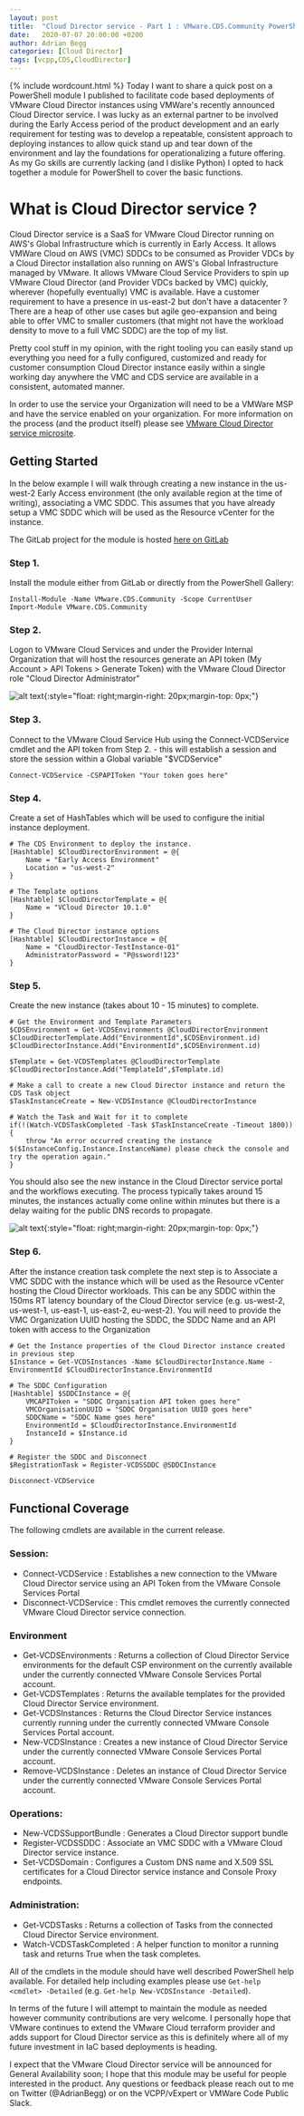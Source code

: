 ```yaml
---
layout: post
title:  "Cloud Director service - Part 1 : VMware.CDS.Community PowerShell module"
date:   2020-07-07 20:00:00 +0200
author: Adrian Begg
categories: [Cloud Director]
tags: [vcpp,CDS,CloudDirector]
---
```

{% include wordcount.html %}
Today I want to share a quick post on a PowerShell module I published to facilitate code based deployments of VMware Cloud Director instances using VMWare's recently announced Cloud Director service. I was lucky as an external partner to be involved during the Early Access period of the product development and an early requirement for testing was to develop a repeatable, consistent approach to deploying instances to allow quick stand up and tear down of the environment and lay the foundations for operationalizing a future offering. As my Go skills are currently lacking (and I dislike Python) I opted to hack together a module for PowerShell to cover the basic functions.

# What is Cloud Director service ?
Cloud Director service is a SaaS for VMware Cloud Director running on AWS's Global Infrastructure which is currently in Early Access. It allows VMWare Cloud on AWS (VMC) SDDCs to be consumed as Provider VDCs by a Cloud Director installation also running on AWS's Global Infrastructure managed by VMware. It allows VMware Cloud Service Providers to spin up VMware Cloud Director (and Provider VDCs backed by VMC) quickly, wherever (hopefully eventually) VMC is available. Have a customer requirement to have a presence in us-east-2 but don't have a datacenter ? There are a heap of other use cases but agile geo-expansion and being able to offer VMC to smaller customers (that might not have the workload density to move to a full VMC SDDC) are the top of my list.

Pretty cool stuff in my opinion, with the right tooling you can easily stand up everything you need for a fully configured, customized and ready for customer consumption Cloud Director instance easily within a single working day anywhere the VMC and CDS service are available in a consistent, automated manner.

In order to use the service your Organization will need to be a VMWare MSP and have the service enabled on your organization. For more information on the process (and the product itself) please see [VMware Cloud Director service microsite](https://cloud.vmware.com/cloud-provider-hub/cloud-director-service).

## Getting Started
In the below example I will walk through creating a new instance in the us-west-2 Early Access environment (the only available region at the time of writing), associating a VMC SDDC. This assumes that you have already setup a VMC SDDC which will be used as the Resource vCenter for the instance.

The GitLab project for the module is hosted [here on GitLab](https://github.com/AdrianBegg/VMware.CDS.Community)

### Step 1.
Install the module either from GitLab or directly from the PowerShell Gallery:
```
Install-Module -Name VMware.CDS.Community -Scope CurrentUser
Import-Module VMware.CDS.Community
```

### Step 2.
Logon to VMware Cloud Services and under the Provider Internal Organization that will host the resources generate an API token (My Account > API Tokens > Generate Token) with the VMware Cloud Director role "Cloud Director Administrator"

![alt text](/assets/vcds-pwsh-1.png "Generate an API Token"){:style="float: right;margin-right: 20px;margin-top: 0px;"}

### Step 3.
Connect to the VMware Cloud Service Hub using the Connect-VCDService cmdlet and the API token from Step 2. - this will establish a session and store the session within a Global variable "$VCDService"
```
Connect-VCDService -CSPAPIToken "Your token goes here"
```
### Step 4.
Create a set of HashTables which will be used to configure the initial instance deployment.

```
# The CDS Environment to deploy the instance.
[Hashtable] $CloudDirectorEnvironment = @{
    Name = "Early Access Environment"
    Location = "us-west-2"
}

# The Template options
[Hashtable] $CloudDirectorTemplate = @{
    Name = "VCloud Director 10.1.0"
}

# The Cloud Director instance options
[Hashtable] $CloudDirectorInstance = @{
    Name = "CloudDirector-TestInstance-01"
    AdministratorPassword = "P@ssword!123"
}
```
### Step 5.
Create the new instance (takes about 10 - 15 minutes) to complete.
```
# Get the Environment and Template Parameters
$CDSEnvironment = Get-VCDSEnvironments @CloudDirectorEnvironment
$CloudDirectorTemplate.Add("EnvironmentId",$CDSEnvironment.id)
$CloudDirectorInstance.Add("EnvironmentId",$CDSEnvironment.id)

$Template = Get-VCDSTemplates @CloudDirectorTemplate
$CloudDirectorInstance.Add("TemplateId",$Template.id)

# Make a call to create a new Cloud Director instance and return the CDS Task object
$TaskInstanceCreate = New-VCDSInstance @CloudDirectorInstance

# Watch the Task and Wait for it to complete
if(!(Watch-VCDSTaskCompleted -Task $TaskInstanceCreate -Timeout 1800)){
    throw "An error occurred creating the instance $($InstanceConfig.Instance.InstanceName) please check the console and try the operation again."
}
```
You should also see the new instance in the Cloud Director service portal and the workflows executing. The process typically takes around 15 minutes, the instances actually come online within minutes but there is a delay waiting for the public DNS records to propagate.

![alt text](/assets/vcds-pwsh-2.png "New Cloud Director instance workflow"){:style="float: right;margin-right: 20px;margin-top: 0px;"}

### Step 6.
After the instance creation task complete the next step is to Associate a VMC SDDC with the instance which will be used as the Resource vCenter hosting the Cloud Director workloads. This can be any SDDC within the 150ms RT latency boundary of the Cloud Director service (e.g. us-west-2, us-west-1, us-east-1, us-east-2, eu-west-2). You will need to provide the VMC Organization UUID hosting the SDDC, the SDDC Name and an API token with access to the Organization
```
# Get the Instance properties of the Cloud Director instance created in previous step
$Instance = Get-VCDSInstances -Name $CloudDirectorInstance.Name -EnvironmentId $CloudDirectorInstance.EnvironmentId

# The SDDC Configuration
[Hashtable] $SDDCInstance = @{
    VMCAPIToken = "SDDC Organisation API token goes here"
    VMCOrganisationUUID = "SDDC Organisation UUID goes here"
    SDDCName = "SDDC Name goes here"
    EnvironmentId = $CloudDirectorInstance.EnvironmentId
    InstanceId = $Instance.id
}

# Register the SDDC and Disconnect
$RegistrationTask = Register-VCDSSDDC @SDDCInstance

Disconnect-VCDService
```

## Functional Coverage
The following cmdlets are available in the current release.
### Session:
* Connect-VCDService : Establishes a new connection to the VMware Cloud Director service using an API Token from the VMware Console Services Portal
* Disconnect-VCDService : This cmdlet removes the currently connected VMware Cloud Director service connection.

### Environment
* Get-VCDSEnvironments : Returns a collection of Cloud Director Service environments for the default CSP environment on the currently available under the currently connected VMware Console Services Portal account.
* Get-VCDSTemplates : Returns the available templates for the provided Cloud Director Service environment.
* Get-VCDSInstances : Returns the Cloud Director Service instances currently running under the currently connected VMware Console Services Portal account.
* New-VCDSInstance : Creates a new instance of Cloud Director Service under the currently connected VMware Console Services Portal account.
* Remove-VCDSInstance : Deletes an instance of Cloud Director Service under the currently connected VMware Console Services Portal account.

### Operations:
* New-VCDSSupportBundle : Generates a Cloud Director support bundle
* Register-VCDSSDDC : Associate an VMC SDDC with a VMware Cloud Director service instance.
* Set-VCDSDomain : Configures a Custom DNS name and X.509 SSL certificates for a Cloud Director service instance and Console Proxy endpoints.

### Administration:
* Get-VCDSTasks : Returns a collection of Tasks from the connected Cloud Director Service environment.
* Watch-VCDSTaskCompleted : A helper function to monitor a running task and returns True when the task completes.

All of the cmdlets in the module should have well described PowerShell help available. For detailed help including examples please use `Get-help <cmdlet> -Detailed` (e.g. `Get-help New-VCDSInstance -Detailed`).

In terms of the future I will attempt to maintain the module as needed however community contributions are very welcome. I personally hope that VMware continues to extend the VMware Cloud terraform provider and adds support for Cloud Director service as this is definitely where all of my future investment in IaC based deployments is heading.

I expect that the VMware Cloud Director service will be announced for General Availability soon; I hope that this module may be useful for people interested in the product. Any questions or feedback please reach out to me on Twitter (@AdrianBegg) or on the VCPP/vExpert or VMWare Code Public Slack.